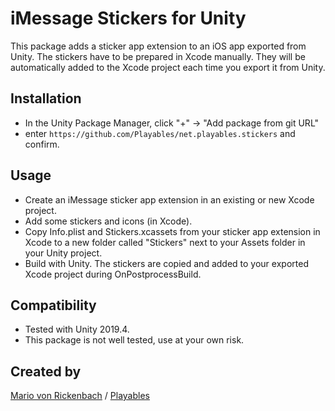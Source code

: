 # iMessage Stickers for Unity

This package adds a sticker app extension to an iOS app exported from Unity. The stickers have to be prepared in Xcode manually. They will be automatically added to the Xcode project each time you export it from Unity.

## Installation

- In the Unity Package Manager, click "+" -> "Add package from git URL"
- enter ```https://github.com/Playables/net.playables.stickers``` and confirm.

## Usage

- Create an iMessage sticker app extension in an existing or new Xcode project. 
- Add some stickers and icons (in Xcode).
- Copy Info.plist and Stickers.xcassets from your sticker app extension in Xcode to a new folder called "Stickers" next to your Assets folder in your Unity project.
- Build with Unity. The stickers are copied and added to your exported Xcode project during OnPostprocessBuild.

## Compatibility

- Tested with Unity 2019.4. 
- This package is not well tested, use at your own risk.

## Created by

[Mario von Rickenbach](https://mariov.ch/) / [Playables](https://playables.net/)
